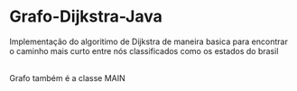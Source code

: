 # Grafo-Dijkstra-Java
 Implementação do algoritimo de Dijkstra de maneira basica para encontrar o caminho mais curto entre nós classificados como os estados do brasil

<br> 
Grafo também é a classe MAIN
